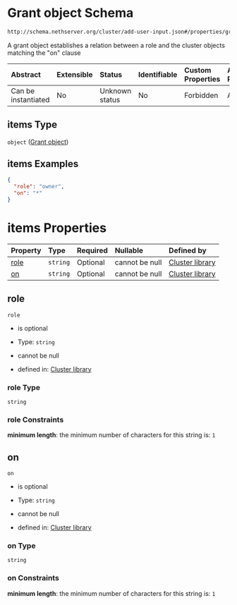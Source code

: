 # Grant object Schema

```txt
http://schema.nethserver.org/cluster/add-user-input.json#/properties/grant/items
```

A grant object establishes a relation between a role and the cluster objects matching the "on" clause

| Abstract            | Extensible | Status         | Identifiable | Custom Properties | Additional Properties | Access Restrictions | Defined In                                                                 |
| :------------------ | :--------- | :------------- | :----------- | :---------------- | :-------------------- | :------------------ | :------------------------------------------------------------------------- |
| Can be instantiated | No         | Unknown status | No           | Forbidden         | Allowed               | none                | [add-user-input.json*](cluster/add-user-input.json "open original schema") |

## items Type

`object` ([Grant object](cluster-definitions-grant-object.md))

## items Examples

```json
{
  "role": "owner",
  "on": "*"
}
```

# items Properties

| Property      | Type     | Required | Nullable       | Defined by                                                                                                                                                   |
| :------------ | :------- | :------- | :------------- | :----------------------------------------------------------------------------------------------------------------------------------------------------------- |
| [role](#role) | `string` | Optional | cannot be null | [Cluster library](cluster-definitions-grant-object-properties-role.md "http://schema.nethserver.org/cluster.json#/definitions/grant-object/properties/role") |
| [on](#on)     | `string` | Optional | cannot be null | [Cluster library](cluster-definitions-grant-object-properties-on.md "http://schema.nethserver.org/cluster.json#/definitions/grant-object/properties/on")     |

## role



`role`

*   is optional

*   Type: `string`

*   cannot be null

*   defined in: [Cluster library](cluster-definitions-grant-object-properties-role.md "http://schema.nethserver.org/cluster.json#/definitions/grant-object/properties/role")

### role Type

`string`

### role Constraints

**minimum length**: the minimum number of characters for this string is: `1`

## on



`on`

*   is optional

*   Type: `string`

*   cannot be null

*   defined in: [Cluster library](cluster-definitions-grant-object-properties-on.md "http://schema.nethserver.org/cluster.json#/definitions/grant-object/properties/on")

### on Type

`string`

### on Constraints

**minimum length**: the minimum number of characters for this string is: `1`
